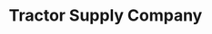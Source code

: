 ---
title: "Tractor Supply Company"
url: /north-little-rock/tractor-supply-company/
shop: Dorfladen
---